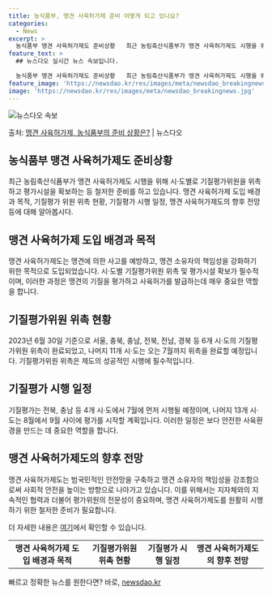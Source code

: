 ```yaml
---
title: 농식품부, 맹견 사육허가제 준비 어떻게 되고 있나요?
categories:
  - News
excerpt: >
  농식품부 맹견 사육허가제도 준비상황   최근 농림축산식품부가 맹견 사육허가제도 시행을 위해 시·도별로 기질평…
feature_text: >
  ## 뉴스다오 실시간 뉴스 속보입니다.

  농식품부 맹견 사육허가제도 준비상황   최근 농림축산식품부가 맹견 사육허가제도 시행을 위해 시·도별로 기질평…
feature_image: 'https://newsdao.kr/res/images/meta/newsdao_breakingnews.jpg'
image: 'https://newsdao.kr/res/images/meta/newsdao_breakingnews.jpg'
---
```


![뉴스다오 속보](https://newsdao.kr/res/images/meta/newsdao_breakingnews.jpg)

<p>출처: <a href="https://newsdao.kr/4630" rel="dofollow">맹견 사육허가제, 농식품부의 준비 상황은?</a> | 뉴스다오</p>

<h2 data-ke-size="size26">농식품부 맹견 사육허가제도 준비상황</h2>

<p data-ke-size="size16">최근 농림축산식품부가 맹견 사육허가제도 시행을 위해 시·도별로 기질평가위원을 위촉하고 평가시설을 확보하는 등 철저한 준비를 하고 있습니다. 맹견 사육허가제 도입 배경과 목적, 기질평가 위원 위촉 현황, 기질평가 시행 일정, 맹견 사육허가제도의 향후 전망 등에 대해 알아봅시다.</p>

<h2 data-ke-size="size24">맹견 사육허가제 도입 배경과 목적</h2>

<p data-ke-size="size16">맹견 사육허가제도는 맹견에 의한 사고를 예방하고, 맹견 소유자의 책임성을 강화하기 위한 목적으로 도입되었습니다. 시·도별 기질평가위원 위촉 및 평가시설 확보가 필수적이며, 이러한 과정은 맹견의 기질을 평가하고 사육허가를 발급하는데 매우 중요한 역할을 합니다.</p>

<h2 data-ke-size="size24">기질평가위원 위촉 현황</h2>

<p data-ke-size="size16">2023년 6월 30일 기준으로 서울, 충북, 충남, 전북, 전남, 경북 등 6개 시·도의 기질평가위원 위촉이 완료되었고, 나머지 11개 시·도는 오는 7월까지 위촉을 완료할 예정입니다. 기질평가위원 위촉은 제도의 성공적인 시행에 필수적입니다.</p>

<h2 data-ke-size="size24">기질평가 시행 일정</h2>

<p data-ke-size="size16">기질평가는 전북, 충남 등 4개 시·도에서 7월에 먼저 시행될 예정이며, 나머지 13개 시·도는 8월에서 9월 사이에 평가를 시작할 계획입니다. 이러한 일정은 보다 안전한 사육환경을 만드는 데 중요한 역할을 합니다.</p>

<h2 data-ke-size="size24">맹견 사육허가제도의 향후 전망</h2>

<p data-ke-size="size16">맹견 사육허가제도는 범국민적인 안전망을 구축하고 맹견 소유자의 책임성을 강조함으로써 사회적 안전을 높이는 방향으로 나아가고 있습니다. 이를 위해서는 지자체와의 지속적인 협력과 더불어 평가위원의 전문성이 중요하며, 맹견 사육허가제도를 원활히 시행하기 위한 철저한 준비가 필요합니다.</p>

<p data-ke-size="size16">더 자세한 내용은 <a href="https://newsdao.kr/4630">여기</a>에서 확인할 수 있습니다.</p>

<table>
  <tr>
    <td style="text-align: center; height: 17px;"><b>맹견 사육허가제 도입 배경과 목적</b></td>
    <td style="text-align: center; height: 17px;"><b>기질평가위원 위촉 현황</b></td>
    <td style="text-align: center; height: 17px;"><b>기질평가 시행 일정</b></td>
    <td style="text-align: center; height: 17px;"><b>맹견 사육허가제도의 향후 전망</b></td>
  </tr>
</table> 

빠르고 정확한 뉴스를 원한다면? 바로, <a href="https://newsdao.kr" rel="dofollow">newsdao.kr</a>


